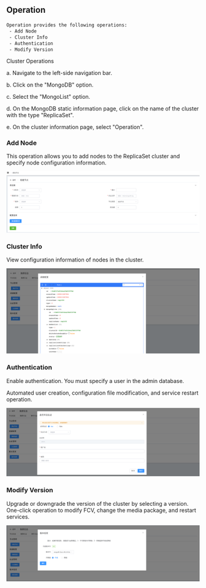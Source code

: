 ## Operation

```
Operation provides the following operations:
 - Add Node
 - Cluster Info
 - Authentication
 - Modify Version
```

Cluster Operations

a. Navigate to the left-side navigation bar.

b. Click on the "MongoDB" option.

c. Select the "MongoList" option.

d. On the MongoDB static information page, click on the name of the cluster with the type "ReplicaSet".

e. On the cluster information page, select "Operation".

### Add Node

This operation allows you to add nodes to the ReplicaSet cluster and specify node configuration information.

![image-20220722131146075](../../../../../../images/whalealPlatformImages/MongoDB_Standalone_Operation_AddNode.png)

### Cluster Info

View configuration information of nodes in the cluster.

![image-20220722131415265](../../../../../../images/whalealPlatformImages/MongoDB_ReplicaSet_Operation_ClusterInfo.png)

### Authentication

Enable authentication. You must specify a user in the admin database.

Automated user creation, configuration file modification, and service restart operation.

![image-20220722131557880](../../../../../../images/whalealPlatformImages/MongoDB_ReplicaSet_Operation_Authentication.png)

### Modify Version

Upgrade or downgrade the version of the cluster by selecting a version. One-click operation to modify FCV, change the media package, and restart services.

![image-20220722131710063](../../../../../../images/whalealPlatformImages/MongoDB_ReplicaSet_Operation_ModifyVersion.png)